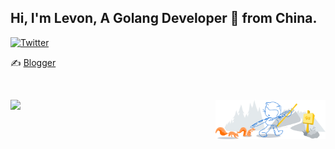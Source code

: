 ## Hi, I'm Levon, A Golang Developer 🚀 from China.

[![Twitter](https://img.shields.io/badge/-levonfly-1ca0f1?style=flat&logo=twitter&logoColor=white)](https://twitter.com/levonfly)

✍️ [Blogger](https://www.liuvv.com)
<!-- [![visits](https://visitor.vercel.app/page/unix2dos?color=light-green)](https://github.com/unix2dos/) -->




&nbsp;  

<!-- Any image aligned to the right. Beware the width  -->
<img width="35%" align="right" alt="Github" src="https://raw.githubusercontent.com/unix2dos/unix2dos/08cd7a97e8450f397a40f5635002b700353e3324/git-header.svg" />




![](https://github-readme-stats.vercel.app/api?username=unix2dos)




